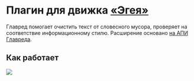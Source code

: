# Плагин для движка [«Эгея»](http://blogengine.ru/)

Главред помогает очистить текст от словесного мусора, проверяет на соответствие информационному стилю. Расширение основано [на АПИ Главреда](http://api.glvrd.ru/).

## Как работает
![](http://isaevdimka.ru/projects/glvrd-for-e2/api-e2.png)
